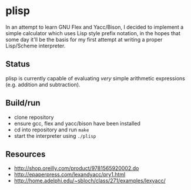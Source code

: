 # plisp

In an attempt to learn GNU Flex and Yacc/Bison, I decided to implement a simple
calculator which uses Lisp style prefix notation, in the hopes that some day
it'll be the basis for my first attempt at writing a proper Lisp/Scheme
interpreter.

## Status
plisp is currently capable of evaluating _very_ simple arithmetic expressions
(e.g. addition and subtraction).

## Build/run
- clone repository
- ensure gcc, flex and yacc/bison have been installed
- cd into repository and run `make`
- start the interpreter using `./plisp`

## Resources
- http://shop.oreilly.com/product/9781565920002.do
- http://epaperpress.com/lexandyacc/pry1.html
- http://home.adelphi.edu/~sbloch/class/271/examples/lexyacc/
